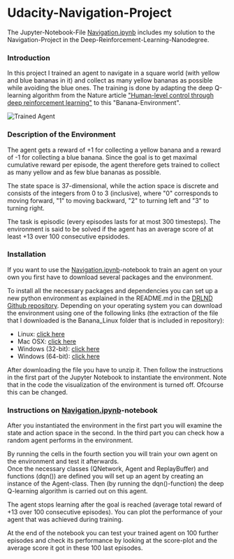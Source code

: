 [//]: # (Image References)

[image1]: https://user-images.githubusercontent.com/10624937/42135619-d90f2f28-7d12-11e8-8823-82b970a54d7e.gif "Trained Agent"

# Udacity-Navigation-Project

The Jupyter-Notebook-File [Navigation.ipynb](Navigation.ipynb) includes my solution to the Navigation-Project in the Deep-Reinforcement-Learning-Nanodegree.

### Introduction

In this project I trained an agent to navigate in a square world (with yellow and blue bananas in it) and collect as many yellow bananas as possible while avoiding the blue ones. The training is done by adapting the deep Q-learning algorithm from the Nature article ["Human-level control through deep reinforcement learning"](https://web.stanford.edu/class/psych209/Readings/MnihEtAlHassibis15NatureControlDeepRL.pdf) to this "Banana-Environment".

![Trained Agent][image1]

### Description of the Environment

The agent gets a reward of +1 for collecting a yellow banana and a reward of -1 for collecting a blue banana.  Since the goal is to get maximal cumulative reward per episode, the agent therefore gets trained to collect as many yellow and as few blue bananas as possible.

The state space is 37-dimensional, while the action space is discrete and consists of the integers from 0 to 3 (inclusive), where "0" corresponds to moving forward, "1" to moving backward, "2" to turning left and "3" to turning right.

The task is episodic (every episodes lasts for at most 300 timesteps).
The environment is said to be solved if the agent has an average score of at least +13 over 100 consecutive epsidodes.

### Installation

If you want to use the [Navigation.ipynb](Navigation.ipynb)-notebook to train an agent on your own you first have to download several packages and the environment. 

To install all the necessary packages and dependencies you can set up a new python environment as explained in the README.md in the [DRLND Github repository](https://github.com/udacity/deep-reinforcement-learning#dependencies).
Depending on your operating system you can download the environment using one of the following links (the extraction of the file that I downloaded is the Banana_Linux folder that is included in repository):

 * Linux: [click here](https://s3-us-west-1.amazonaws.com/udacity-drlnd/P1/Banana/Banana_Linux.zip)
 * Mac OSX: [click here](https://s3-us-west-1.amazonaws.com/udacity-drlnd/P1/Banana/Banana.app.zip)
 * Windows (32-bit): [click here](https://s3-us-west-1.amazonaws.com/udacity-drlnd/P1/Banana/Banana_Windows_x86.zip)
 * Windows (64-bit): [click here](https://s3-us-west-1.amazonaws.com/udacity-drlnd/P1/Banana/Banana_Windows_x86_64.zip)

After downloading the file you have to unzip it. Then follow the instructions in the first part of the Jupyter Notebook to instantiate the environment. Note that in the code the visualization of the environment is turned off. Ofcourse this can be changed. 

### Instructions on [Navigation.ipynb](Navigation.ipynb)-notebook

After you instantiated the environment in the first part you will examine the state and action space in the second. In the third part you can check how a random agent performs in the environment.

By running the cells in the fourth section you will train your own agent on the environment and test it afterwards.  
Once the necessary classes (QNetwork, Agent and ReplayBuffer) and functions (dqn()) are defined you will set up an agent by creating an instance of the Agent-class. Then (by running the dqn()-function) the deep Q-learning algorithm is carried out on this agent. 

The agent stops learning after the goal is reached (average total reward of +13 over 100 consecutive episodes). You can plot the performance of your agent that was achieved during training.

At the end of the notebook you can test your trained agent on 100 further episodes and check its performance by looking at the score-plot and the average score it got in these 100 last episodes.




